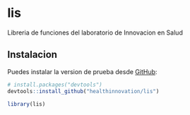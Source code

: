 
<!-- README.md is generated from README.Rmd. Please edit that file -->

# lis

Libreria de funciones del laboratorio de Innovacion en Salud

## Instalacion

Puedes instalar la version de prueba desde
[GitHub](https://github.com/):

``` r
# install.packages("devtools")
devtools::install_github("healthinnovation/lis")
```

``` r
library(lis)
```

